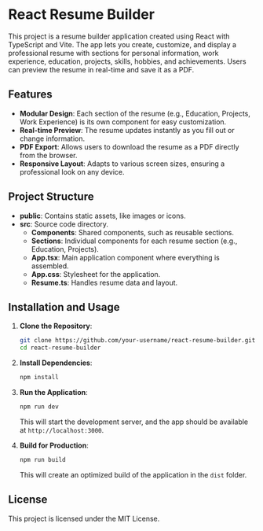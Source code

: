 
# React Resume Builder

This project is a resume builder application created using React with TypeScript and Vite. The app lets you create, customize, and display a professional resume with sections for personal information, work experience, education, projects, skills, hobbies, and achievements. Users can preview the resume in real-time and save it as a PDF.

## Features

- **Modular Design**: Each section of the resume (e.g., Education, Projects, Work Experience) is its own component for easy customization.
- **Real-time Preview**: The resume updates instantly as you fill out or change information.
- **PDF Export**: Allows users to download the resume as a PDF directly from the browser.
- **Responsive Layout**: Adapts to various screen sizes, ensuring a professional look on any device.

## Project Structure

- **public**: Contains static assets, like images or icons.
- **src**: Source code directory.
  - **Components**: Shared components, such as reusable sections.
  - **Sections**: Individual components for each resume section (e.g., Education, Projects).
  - **App.tsx**: Main application component where everything is assembled.
  - **App.css**: Stylesheet for the application.
  - **Resume.ts**: Handles resume data and layout.

## Installation and Usage

1. **Clone the Repository**:
   ```bash
   git clone https://github.com/your-username/react-resume-builder.git
   cd react-resume-builder
   ```

2. **Install Dependencies**:
   ```bash
   npm install
   ```

3. **Run the Application**:
   ```bash
   npm run dev
   ```
   This will start the development server, and the app should be available at `http://localhost:3000`.

4. **Build for Production**:
   ```bash
   npm run build
   ```
   This will create an optimized build of the application in the `dist` folder.

## License

This project is licensed under the MIT License.
